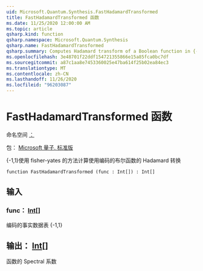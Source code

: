 ```yaml
---
uid: Microsoft.Quantum.Synthesis.FastHadamardTransformed
title: FastHadamardTransformed 函数
ms.date: 11/25/2020 12:00:00 AM
ms.topic: article
qsharp.kind: function
qsharp.namespace: Microsoft.Quantum.Synthesis
qsharp.name: FastHadamardTransformed
qsharp.summary: Computes Hadamard transform of a Boolean function in {-1,1} encoding using Yates's method
ms.openlocfilehash: 3e48701f22ddf154721355866e15a85fca0bc7df
ms.sourcegitcommit: a87c1aa8e7453360025e47ba614f25b02ea84ec3
ms.translationtype: MT
ms.contentlocale: zh-CN
ms.lasthandoff: 11/26/2020
ms.locfileid: "96203087"
---
```

# <a name="fasthadamardtransformed-function"></a>FastHadamardTransformed 函数

命名空间 [：](xref:Microsoft.Quantum.Synthesis)

包： [Microsoft 量子. 标准版](https://nuget.org/packages/Microsoft.Quantum.Standard)


{-1,1}使用 fisher-yates 的方法计算使用编码的布尔函数的 Hadamard 转换

```qsharp
function FastHadamardTransformed (func : Int[]) : Int[]
```


## <a name="input"></a>输入

### <a name="func--int"></a>func： [Int](xref:microsoft.quantum.lang-ref.int)[]

编码的事实数据表 {-1,1}



## <a name="output--int"></a>输出： [Int](xref:microsoft.quantum.lang-ref.int)[]

函数的 Spectral 系数